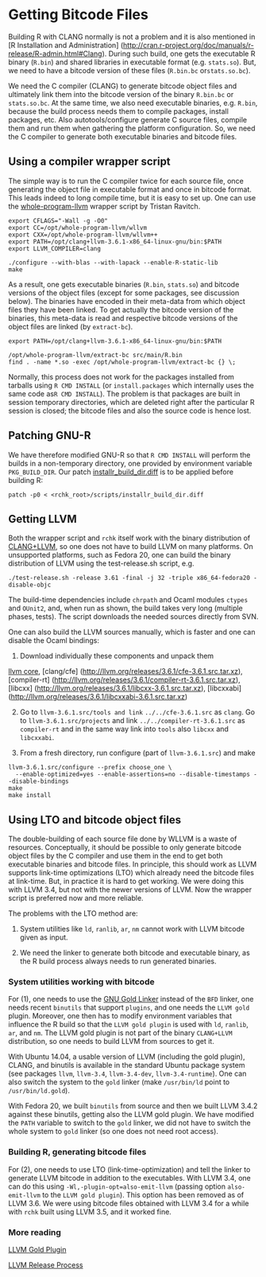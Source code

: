 # Getting Bitcode Files

Building R with CLANG normally is not a problem and it is also mentioned in
[R Installation and Administration]
(http://cran.r-project.org/doc/manuals/r-release/R-admin.html#Clang). 
During such build, one gets the executable R binary (`R.bin`) and shared
libraries in executable format (e.g.  `stats.so`).  But, we need to have a
bitcode version of these files (`R.bin.bc` or`stats.so.bc`).

We need the C compiler (CLANG) to generate bitcode object files and
ultimately link them into the bitcode version of the binary `R.bin.bc` or
`stats.so.bc`.  At the same time, we also need executable binaries, e.g. 
`R.bin`, because the build process needs them to compile packages, install
packages, etc.  Also autotools/configure generate C source files, compile
them and run them when gathering the platform configuration.  So, we need
the C compiler to generate both executable binaries and bitcode files.

## Using a compiler wrapper script

The simple way is to run the C compiler twice for each source file, once
generating the object file in executable format and once in bitcode format. 
This leads indeed to long compile time, but it is easy to set up.  One can
use the
[whole-program-llvm](https://github.com/travitch/whole-program-llvm) wrapper
script by Tristan Ravitch.

```
export CFLAGS="-Wall -g -O0"
export CC=/opt/whole-program-llvm/wllvm
export CXX=/opt/whole-program-llvm/wllvm++
export PATH=/opt/clang+llvm-3.6.1-x86_64-linux-gnu/bin:$PATH
export LLVM_COMPILER=clang

./configure --with-blas --with-lapack --enable-R-static-lib
make
```

As a result, one gets executable binaries (`R.bin`, `stats.so`) and bitcode
versions of the object files (except for some packages, see discussion
below).  The binaries have encoded in their meta-data from which object
files they have been linked. To get actually the bitcode version of the
binaries, this meta-data is read and respective bitcode versions of the
object files are linked (by `extract-bc`).

```
export PATH=/opt/clang+llvm-3.6.1-x86_64-linux-gnu/bin:$PATH

/opt/whole-program-llvm/extract-bc src/main/R.bin
find . -name *.so -exec /opt/whole-program-llvm/extract-bc {} \;

```

Normally, this process does not work for the packages installed from
tarballs using `R CMD INSTALL` (or `install.packages` which internally uses
the same code as`R CMD INSTALL`).  The problem is that packages are built in
session temporary directories, which are deleted right after the particular
R session is closed; the bitcode files and also the source code is hence
lost.

## Patching GNU-R

We have therefore modified GNU-R so that `R CMD INSTALL` will perform the
builds in a non-temporary directory, one provided by environment variable
`PKG_BUILD_DIR`. Our patch
[installr_build_dir.diff](/scripts/installr_build_dir.diff) is to be applied
before building R:

```
patch -p0 < <rchk_root>/scripts/installr_build_dir.diff
```

## Getting LLVM

Both the wrapper script and `rchk` itself work with the binary distribution
of [CLANG+LLVM](http://llvm.org/releases/download.html#3.6.1), so one does
not have to build LLVM on many platforms.  On unsupported platforms, such as
Fedora 20, one can build the binary distribution of LLVM using the
test-release.sh script, e.g.

```
./test-release.sh -release 3.61 -final -j 32 -triple x86_64-fedora20 -disable-objc
```

The build-time dependencies include `chrpath` and Ocaml modules `ctypes` and
`OUnit2`, and, when run as shown, the build takes very long (multiple
phases, tests). The script downloads the needed sources directly from SVN.

One can also build the LLVM sources manually, which is faster and one can
disable the Ocaml bindings:

1. Download individually these components and unpack them

[llvm core](http://llvm.org/releases/3.6.1/llvm-3.6.1.src.tar.xz), 
[clang/cfe] (http://llvm.org/releases/3.6.1/cfe-3.6.1.src.tar.xz),
[compiler-rt] (http://llvm.org/releases/3.6.1/compiler-rt-3.6.1.src.tar.xz),
[libcxx] (http://llvm.org/releases/3.6.1/libcxx-3.6.1.src.tar.xz),
[libcxxabi] (http://llvm.org/releases/3.6.1/libcxxabi-3.6.1.src.tar.xz)

2. Go to `llvm-3.6.1.src/tools and link` `../../cfe-3.6.1.src` as `clang`. 
Go to `llvm-3.6.1.src/projects` and link `../../compiler-rt-3.6.1.src` as
`compiler-rt` and in the same way link into `tools` also `libcxx` and `libcxxabi`.

3. From a fresh directory, run configure (part of `llvm-3.6.1.src`) and make

```
llvm-3.6.1.src/configure --prefix choose_one \
  --enable-optimized=yes --enable-assertions=no --disable-timestamps --disable-bindings
make
make install
```

## Using LTO and bitcode object files

The double-building of each source file done by WLLVM is a waste of resources. 
Conceptually, it should be possible to only generate bitcode object files by
the C compiler and use them in the end to get both executable binaries and
bitcode files.  In principle, this should work as LLVM supports link-time
optimizations (LTO) which already need the bitcode files at link-time.  But,
in practice it is hard to get working.  We were doing this with LLVM 3.4,
but not with the newer versions of LLVM.  Now the wrapper script is
preferred now and more reliable.

The problems with the LTO method are:

1. System utilities like `ld`, `ranlib`, `ar`, `nm` cannot work with LLVM
bitcode given as input.

2. We need the linker to generate both bitcode and executable binary, as the
R build process always needs to run generated binaries.

### System utilities working with bitcode

For (1), one needs to use the [GNU Gold
Linker](http://en.wikipedia.org/wiki/Gold_%28linker%29) instead of the `BFD`
linker, one needs recent `binutils` that support `plugins`, and one needs
the `LLVM gold` plugin. Moreover, one then has to modify environment
variables that influence the R build so that the `LLVM gold plugin` is used
with `ld`, `ranlib`, `ar`, and `nm`. The LLVM gold plugin is not part of the
binary `CLANG+LLVM` distribution, so one needs to build LLVM from sources to
get it.

With Ubuntu 14.04, a usable version of LLVM (including the gold plugin),
CLANG, and binutils is available in the standard Ubuntu package system (see
packages `llvm`, `llvm-3.4`, `llvm-3.4-dev`, `llvm-3.4-runtime`).  One can
also switch the system to the `gold` linker (make `/usr/bin/ld` point to
`/usr/bin/ld.gold`).

With Fedora 20, we built `binutils` from source and then we built LLVM 3.4.2
against these binutils, getting also the LLVM gold plugin.  We have modified
the `PATH` variable to switch to the `gold` linker, we did not have to
switch the whole system to `gold` linker (so one does not need root access).

### Building R, generating bitcode files

For (2), one needs to use LTO (link-time-optimization) and tell the linker
to generate LLVM bitcode in addition to the executables.  With LLVM 3.4, one
can do this using `-Wl,-plugin-opt=also-emit-llvm` (passing option
`also-emit-llvm` to the `LLVM gold plugin`).  This option has been removed
as of LLVM 3.6. We were using bitcode files obtained with LLVM 3.4 for a
while with `rchk` built using LLVM 3.5, and it worked fine.

### More reading

[LLVM Gold Plugin](http://llvm.org/docs/GoldPlugin.html)

[LLVM Release Process](http://llvm.org/docs/ReleaseProcess.html)
